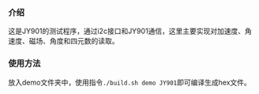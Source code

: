 ### 介绍
这是JY901的测试程序，通过i2c接口和JY901通信，这里主要实现对加速度、角速度、磁场、角度和四元数的读取。
### 使用方法
放入demo文件夹中，使用指令`./build.sh demo JY901`即可编译生成hex文件。
